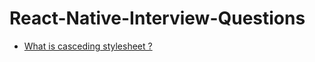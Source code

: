 # React-Native-Interview-Questions

- [What is casceding stylesheet ?](https://github.com/subraatakumar/React-Native-Interview-Questions/blob/main/answers/casceding_style_sheet.md)
